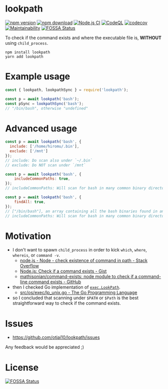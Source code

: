 # lookpath

[![npm version](https://badge.fury.io/js/lookpath.svg)](https://badge.fury.io/js/lookpath)
[![npm download](https://img.shields.io/npm/dt/lookpath.svg)](https://www.npmjs.com/package/lookpath)
[![Node.js CI](https://github.com/otiai10/lookpath/workflows/Node.js%20CI/badge.svg)](https://github.com/otiai10/lookpath/actions/)
[![CodeQL](https://github.com/otiai10/lookpath/actions/workflows/codeql-analysis.yml/badge.svg)](https://github.com/otiai10/lookpath/actions/workflows/codeql-analysis.yml)
[![codecov](https://codecov.io/gh/otiai10/lookpath/branch/master/graph/badge.svg)](https://codecov.io/gh/otiai10/lookpath)
[![Maintainability](https://api.codeclimate.com/v1/badges/1cc9237695a7bd8e3d60/maintainability)](https://codeclimate.com/github/otiai10/lookpath/maintainability)
[![FOSSA Status](https://app.fossa.com/api/projects/git%2Bgithub.com%2Fotiai10%2Flookpath.svg?type=shield)](https://app.fossa.com/projects/git%2Bgithub.com%2Fotiai10%2Flookpath?ref=badge_shield)

To check if the command exists and where the executable file is, **WITHOUT** using `child_process`.

```
npm install lookpath
yarn add lookpath
```

# Example usage

```js
const { lookpath, lookpathSync } = require('lookpath');

const p = await lookpath('bash');
const pSync = lookpathSync('bash');
// "/bin/bash", otherwise "undefined"
```

# Advanced usage

```js
const p = await lookpath('bash', {
  include: ['/home/hiromu/.bin'],
  exclude: ['/mnt']
});
// include: Do scan also under `~/.bin`
// exclude: Do NOT scan under `/mnt`
```

```js
const p = await lookpath('bash', {
    includeCommonPaths: true,
});
// includeCommonPaths: Will scan for bash in many common binary directories, not just those specified in PATH
```

```js
const p = await lookpath('bash', {
    findAll: true,
});
// ["/bin/bash"], an array containing all the bash binaries found in any path
// includeCommonPaths: Will scan for bash in many common binary directories, not just those specified in PATH
```

# Motivation

- I don't want to spawn `child_process` in order to kick `which`, `where`, `whereis`, or `command -v`.
    - [node.js - Node - check existence of command in path - Stack Overflow](https://stackoverflow.com/questions/34953168/node-check-existence-of-command-in-path/)
    - [Node.js: Check if a command exists - Gist](https://gist.github.com/jmptable/7a3aa580efffdef50fa9f0dd3d068d6f)
    - [mathisonian/command-exists: node module to check if a command-line command exists - GitHub](https://github.com/mathisonian/command-exists)
- then I checked Go implementation of [`exec.LookPath`](https://golang.org/pkg/os/exec/#LookPath).
    - [src/os/exec/lp_unix.go - The Go Programming Language](https://golang.org/src/os/exec/lp_unix.go?s=928:970#L24)
- so I concluded that scanning under `$PATH` or `$Path` is the best straightforward way to check if the command exists.


# Issues

- https://github.com/otiai10/lookpath/issues

Any feedback would be appreciated ;)


# License

[![FOSSA Status](https://app.fossa.com/api/projects/git%2Bgithub.com%2Fotiai10%2Flookpath.svg?type=large)](https://app.fossa.com/projects/git%2Bgithub.com%2Fotiai10%2Flookpath?ref=badge_large)